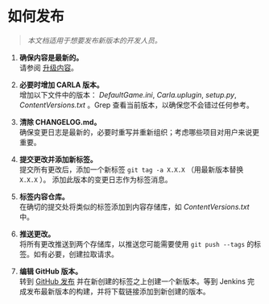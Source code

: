 # 如何发布

> _本文档适用于想要发布新版本的开发人员。_

1. **确保内容是最新的。**<br>
   请参阅 [升级内容](tuto_D_contribute_assets.md)。

2. **必要时增加 CARLA 版本。**<br>
   增加以下文件中的版本： _DefaultGame.ini_, _Carla.uplugin_,
   _setup.py_, _ContentVersions.txt_ 。Grep 查看当前版本，以确保您不会错过任何参考。

3. **清除 CHANGELOG.md。**<br>
   确保变更日志是最新的，必要时重写并重新组织；考虑哪些项目对用户来说更重要。

4. **提交更改并添加新标签。**<br>
   提交所有更改后，添加一个新标签 `git tag -a X.X.X`
   （用最新版本替换 `X.X.X` ）。 添加此版本的变更日志作为标签消息。

5. **标签内容仓库。**<br>
   在确切的提交处将类似的标签添加到内容存储库，如 _ContentVersions.txt_ 中。

6. **推送更改。**<br>
   将所有更改推送到两个存储库，以推送您可能需要使用
   `git push --tags` 的标签。如有必要，创建拉取请求。

7. **编辑 GitHub 版本。**<br>
   转到 [GitHub 发布](https://github.com/carla-simulator/carla/releases) 并在新创建的标签之上创建一个新版本。等到 Jenkins 完成发布最新版本的构建，并将下载链接添加到新创建的版本。
